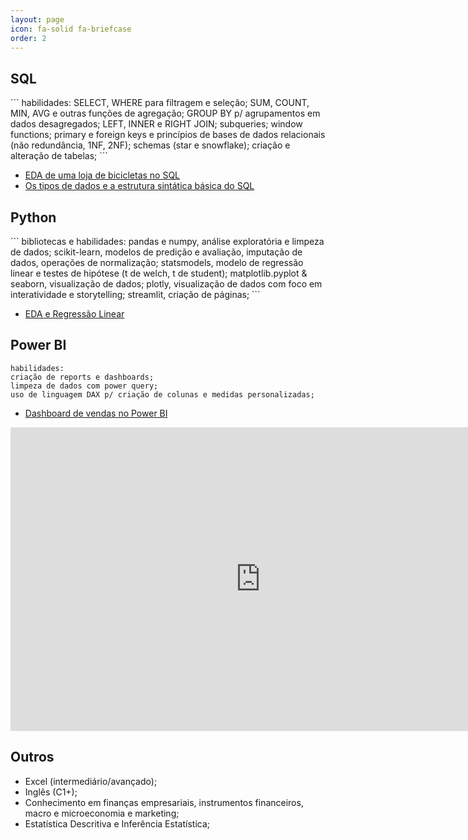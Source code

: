 ```yaml
---
layout: page
icon: fa-solid fa-briefcase
order: 2
---
```


<h2>SQL</h2>
```
habilidades: 
SELECT, WHERE para filtragem e seleção;
SUM, COUNT, MIN, AVG e outras funções de agregação;
GROUP BY p/ agrupamentos em dados desagregados;
LEFT, INNER e RIGHT JOIN;
subqueries;
window functions;
primary e foreign keys e princípios de bases de dados relacionais (não redundância, 1NF, 2NF);
schemas (star e snowflake);
criação e alteração de tabelas;
```

- [EDA de uma loja de bicicletas no SQL](/eduardoguarienti.github.io/posts/projeto_sql)
- [Os tipos de dados e a estrutura sintática básica do SQL](https://medium.com/@eduardoguarienti/os-tipo-de-dados-e-a-estrutura-sint%C3%A1tica-b%C3%A1sica-do-sql-e-joins-32dcc5cae75e)


<h2>Python</h2>
```
bibliotecas e habilidades:
pandas e numpy, análise exploratória e limpeza de dados;
scikit-learn, modelos de predição e avaliação, imputação de dados, operações de normalização;
statsmodels, modelo de regressão linear e testes de hipótese (t de welch, t de student);
matplotlib.pyplot & seaborn, visualização de dados;
plotly, visualização de dados com foco em interatividade e storytelling;
streamlit, criação de páginas;
```

- [EDA e Regressão Linear](/eduardoguarienti.github.io/posts/projeto_python)

<h2>Power BI</h2>

```
habilidades:
criação de reports e dashboards;
limpeza de dados com power query;
uso de linguagem DAX p/ criação de colunas e medidas personalizadas;
```

- [Dashboard de vendas no Power BI](/eduardoguarienti.github.io/posts/projeto_powerbi)
  
<iframe title="projeto_powerbi_loja" width="800" height="486" src="https://app.powerbi.com/view?r=eyJrIjoiZTYxNTU1ZmUtOGMyMy00NWYyLTk1Y2MtZjNiMTRiYjE4YWJjIiwidCI6IjBiYzA2NzRiLWZmMWEtNDVkZC05ZThiLTg5NTIwZGUzMzMxYSJ9" frameborder="0" allowFullScreen="true"></iframe>

<h2> Outros </h2>

- Excel (intermediário/avançado);
- Inglês (C1+);
- Conhecimento em finanças empresariais, instrumentos financeiros, macro e microeconomia e marketing;
- Estatística Descritiva e Inferência Estatística;
